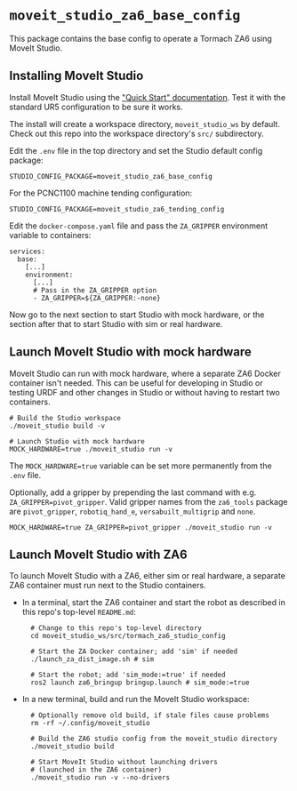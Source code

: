 # `moveit_studio_za6_base_config`

This package contains the base config to operate a Tormach ZA6 using
MoveIt Studio.


## Installing MoveIt Studio

Install MoveIt Studio using the ["Quick Start" documentation][1].
Test it with the standard UR5 configuration to be sure it works.

The install will create a workspace directory, `moveit_studio_ws` by
default.  Check out this repo into the workspace directory's `src/`
subdirectory.

Edit the `.env` file in the top directory and set the Studio default
config package:

    STUDIO_CONFIG_PACKAGE=moveit_studio_za6_base_config

For the PCNC1100 machine tending configuration:

    STUDIO_CONFIG_PACKAGE=moveit_studio_za6_tending_config

Edit the `docker-compose.yaml` file and pass the `ZA_GRIPPER`
environment variable to containers:

    services:
      base:
        [...]
        environment:
          [...]
          # Pass in the ZA_GRIPPER option
          - ZA_GRIPPER=${ZA_GRIPPER:-none}

Now go to the next section to start Studio with mock hardware, or the
section after that to start Studio with sim or real hardware.

[1]: https://docs.picknik.ai/en/stable/getting_started/setup_tutorials/install_software/software_installation.html


## Launch MoveIt Studio with mock hardware

MoveIt Studio can run with mock hardware, where a separate ZA6 Docker
container isn't needed.  This can be useful for developing in Studio
or testing URDF and other changes in Studio or without having to
restart two containers.

    # Build the Studio workspace
    ./moveit_studio build -v

    # Launch Studio with mock hardware
    MOCK_HARDWARE=true ./moveit_studio run -v

The `MOCK_HARDWARE=true` variable can be set more permanently from the
`.env` file.

Optionally, add a gripper by prepending the last command with
e.g. `ZA_GRIPPER=pivot_gripper`.  Valid gripper names from the
`za6_tools` package are `pivot_gripper`, `robotiq_hand_e`,
`versabuilt_multigrip` and `none`.

    MOCK_HARDWARE=true ZA_GRIPPER=pivot_gripper ./moveit_studio run -v


## Launch MoveIt Studio with ZA6

To launch MoveIt Studio with a ZA6, either sim or real hardware, a
separate ZA6 container must run next to the Studio containers.

- In a terminal, start the ZA6 container and start the robot as
  described in this repo's top-level `README.md`:

        # Change to this repo's top-level directory
        cd moveit_studio_ws/src/tormach_za6_studio_config

        # Start the ZA Docker container; add 'sim' if needed
        ./launch_za_dist_image.sh # sim

        # Start the robot; add 'sim_mode:=true' if needed
        ros2 launch za6_bringup bringup.launch # sim_mode:=true

- In a new terminal, build and run the MoveIt Studio workspace:

        # Optionally remove old build, if stale files cause problems
        rm -rf ~/.config/moveit_studio

        # Build the ZA6 studio config from the moveit_studio directory
        ./moveit_studio build

        # Start MoveIt Studio without launching drivers
        # (launched in the ZA6 container)
        ./moveit_studio run -v --no-drivers
